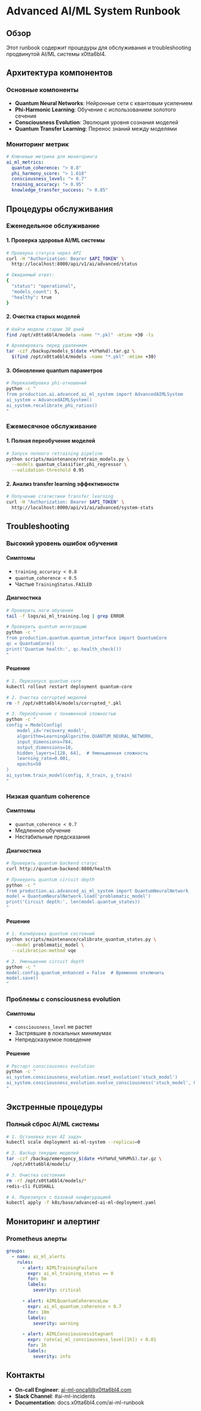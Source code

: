 # Advanced AI/ML System Runbook

## Обзор
Этот runbook содержит процедуры для обслуживания и troubleshooting продвинутой AI/ML системы x0tta6bl4.

## Архитектура компонентов

### Основные компоненты
- **Quantum Neural Networks**: Нейронные сети с квантовым усилением
- **Phi-Harmonic Learning**: Обучение с использованием золотого сечения
- **Consciousness Evolution**: Эволюция уровня сознания моделей
- **Quantum Transfer Learning**: Перенос знаний между моделями

### Мониторинг метрик
```yaml
# Ключевые метрики для мониторинга
ai_ml_metrics:
  quantum_coherence: "> 0.8"
  phi_harmony_score: "> 1.618"
  consciousness_level: "> 0.7"
  training_accuracy: "> 0.95"
  knowledge_transfer_success: "> 0.85"
```

## Процедуры обслуживания

### Еженедельное обслуживание

#### 1. Проверка здоровья AI/ML системы
```bash
# Проверка статуса через API
curl -H "Authorization: Bearer $API_TOKEN" \
  http://localhost:8000/api/v1/ai/advanced/status

# Ожидаемый ответ:
{
  "status": "operational",
  "models_count": 5,
  "healthy": true
}
```

#### 2. Очистка старых моделей
```bash
# Найти модели старше 30 дней
find /opt/x0tta6bl4/models -name "*.pkl" -mtime +30 -ls

# Архивировать перед удалением
tar -czf /backup/models_$(date +%Y%m%d).tar.gz \
  $(find /opt/x0tta6bl4/models -name "*.pkl" -mtime +30)
```

#### 3. Обновление quantum параметров
```bash
# Перекалибровка phi-отношений
python -c "
from production.ai.advanced_ai_ml_system import AdvancedAIMLSystem
ai_system = AdvancedAIMLSystem()
ai_system.recalibrate_phi_ratios()
"
```

### Ежемесячное обслуживание

#### 1. Полная переобучение моделей
```bash
# Запуск полного retraining pipeline
python scripts/maintenance/retrain_models.py \
  --models quantum_classifier,phi_regressor \
  --validation-threshold 0.95
```

#### 2. Анализ transfer learning эффективности
```bash
# Получение статистики transfer learning
curl -H "Authorization: Bearer $API_TOKEN" \
  http://localhost:8000/api/v1/ai/advanced/system-stats
```

## Troubleshooting

### Высокий уровень ошибок обучения

#### Симптомы
- `training_accuracy < 0.8`
- `quantum_coherence < 0.5`
- Частые `TrainingStatus.FAILED`

#### Диагностика
```bash
# Проверить логи обучения
tail -f logs/ai_ml_training.log | grep ERROR

# Проверить quantum интеграцию
python -c "
from production.quantum.quantum_interface import QuantumCore
qc = QuantumCore()
print('Quantum health:', qc.health_check())
"
```

#### Решение
```bash
# 1. Перезапуск quantum core
kubectl rollout restart deployment quantum-core

# 2. Очистка corrupted моделей
rm -f /opt/x0tta6bl4/models/corrupted_*.pkl

# 3. Переобучение с пониженной сложностью
python -c "
config = ModelConfig(
    model_id='recovery_model',
    algorithm=LearningAlgorithm.QUANTUM_NEURAL_NETWORK,
    input_dimensions=784,
    output_dimensions=10,
    hidden_layers=[128, 64],  # Уменьшенная сложность
    learning_rate=0.001,
    epochs=50
)
ai_system.train_model(config, X_train, y_train)
"
```

### Низкая quantum coherence

#### Симптомы
- `quantum_coherence < 0.7`
- Медленное обучение
- Нестабильные предсказания

#### Диагностика
```bash
# Проверить quantum backend статус
curl http://quantum-backend:8080/health

# Проверить quantum circuit depth
python -c "
from production.ai.advanced_ai_ml_system import QuantumNeuralNetwork
model = QuantumNeuralNetwork.load('problematic_model')
print('Circuit depth:', len(model.quantum_states))
"
```

#### Решение
```bash
# 1. Калибровка quantum состояний
python scripts/maintenance/calibrate_quantum_states.py \
  --model problematic_model \
  --calibration-method vqe

# 2. Уменьшение circuit depth
python -c "
model.config.quantum_enhanced = False  # Временно отключить
model.save()
"
```

### Проблемы с consciousness evolution

#### Симптомы
- `consciousness_level` не растет
- Застрявшие в локальных минимумах
- Непредсказуемое поведение

#### Решение
```bash
# Рестарт consciousness evolution
python -c "
ai_system.consciousness_evolution.reset_evolution('stuck_model')
ai_system.consciousness_evolution.evolve_consciousness('stuck_model', 0.5, 0.9)
"
```

## Экстренные процедуры

### Полный сброс AI/ML системы
```bash
# 1. Остановка всех AI задач
kubectl scale deployment ai-ml-system --replicas=0

# 2. Backup текущих моделей
tar -czf /backup/emergency_$(date +%Y%m%d_%H%M%S).tar.gz \
  /opt/x0tta6bl4/models/

# 3. Очистка состояния
rm -rf /opt/x0tta6bl4/models/*
redis-cli FLUSHALL

# 4. Перезапуск с базовой конфигурацией
kubectl apply -f k8s/base/advanced-ai-ml-deployment.yaml
```

## Мониторинг и алертинг

### Prometheus алерты
```yaml
groups:
  - name: ai_ml_alerts
    rules:
      - alert: AIMLTrainingFailure
        expr: ai_ml_training_status == 0
        for: 5m
        labels:
          severity: critical

      - alert: AIMLQuantumCoherenceLow
        expr: ai_ml_quantum_coherence < 0.7
        for: 10m
        labels:
          severity: warning

      - alert: AIMLConsciousnessStagnant
        expr: rate(ai_ml_consciousness_level[1h]) < 0.01
        for: 1h
        labels:
          severity: info
```

## Контакты
- **On-call Engineer**: ai-ml-oncall@x0tta6bl4.com
- **Slack Channel**: #ai-ml-incidents
- **Documentation**: docs.x0tta6bl4.com/ai-ml-runbook